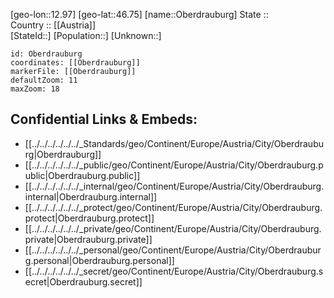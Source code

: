 ﻿---
location: [46.75,12.97] 
mapzoom: [7,12] 
mapmarker: city 
type: City
tags:
- geo/City


SpocWebEntityId: 33026
isDeleted: false
confidential: public

---
[geo-lon::12.97] 
[geo-lat::46.75] 
[name::Oberdrauburg] 
State ::  
Country :: [[Austria]]  
[StateId::] 
[Population::] 
[Unknown::] 


```leaflet
id: Oberdrauburg
coordinates: [[Oberdrauburg]] 
markerFile: [[Oberdrauburg]] 
defaultZoom: 11 
maxZoom: 18
```


## Confidential Links & Embeds: 
- [[../../../../../../_Standards/geo/Continent/Europe/Austria/City/Oberdrauburg|Oberdrauburg]] 
- [[../../../../../../_public/geo/Continent/Europe/Austria/City/Oberdrauburg.public|Oberdrauburg.public]] 
- [[../../../../../../_internal/geo/Continent/Europe/Austria/City/Oberdrauburg.internal|Oberdrauburg.internal]] 
- [[../../../../../../_protect/geo/Continent/Europe/Austria/City/Oberdrauburg.protect|Oberdrauburg.protect]] 
- [[../../../../../../_private/geo/Continent/Europe/Austria/City/Oberdrauburg.private|Oberdrauburg.private]] 
- [[../../../../../../_personal/geo/Continent/Europe/Austria/City/Oberdrauburg.personal|Oberdrauburg.personal]] 
- [[../../../../../../_secret/geo/Continent/Europe/Austria/City/Oberdrauburg.secret|Oberdrauburg.secret]] 
